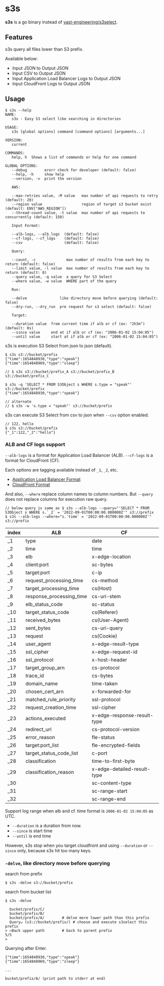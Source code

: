 # s3s

**s3s** is a go binary instead of [vast-engineering/s3select](https://github.com/vast-engineering/s3select).

## Features

s3s query all files lower than S3 prefix.

Available below:

- Input JSON to Output JSON
- Input CSV to Output JSON
- Input Application Load Balancer Logs to Output JSON
- Input CloudFront Logs to Output JSON

## Usage

```console
$ s3s --help
NAME:
   s3s - Easy S3 select like searching in directories

USAGE:
   s3s [global options] command [command options] [arguments...]

VERSION:
   current

COMMANDS:
   help, h  Shows a list of commands or help for one command

GLOBAL OPTIONS:
   --debug        erorr check for developer (default: false)
   --help, -h     show help
   --version, -v  print the version

   AWS:

   --max-retries value, -M value   max number of api requests to retry (default: 20)
   --region value                  region of target s3 bucket exist (default: ENV["AWS_REGION"])
   --thread-count value, -t value  max number of api requests to concurrently (default: 150)

   Input Format:

   --alb-logs, --alb_logs  (default: false)
   --cf-logs, --cf_logs    (default: false)
   --csv                   (default: false)

   Query:

   --count, -c              max number of results from each key to return (default: false)
   --limit value, -l value  max number of results from each key to return (default: 0)
   --query value, -q value  a query for S3 Select
   --where value, -w value  WHERE part of the query

   Run:

   --delve               like directory move before querying (default: false)
   --dry-run, --dry_run  pre request for s3 select (default: false)

   Target:

   --duration value  from current time if alb or cf (ex: "2h3m") (default: 0s)
   --since value     end at if alb or cf (ex: "2006-01-02 15:04:05")
   --until value     start at if alb or cf (ex: "2006-01-02 15:04:05")
```

s3s is execution S3 Select from json to json (default).

```console
$ s3s s3://bucket/prefix
{"time":1654848930,"type":"speak"}
{"time":1654848969,"type":"sleep"}

// $ s3s s3://bucket/prefix_A s3://bucket/prefix_B s3://bucket/prefix_C
```

```console
$ s3s -q 'SELECT * FROM S3Object s WHERE s.type = "speak"' s3://bucket/prefix
{"time":1654848930,"type":"speak"}

// alternate
// $ s3s -w 's.type = "speak"' s3://bucket/prefix
```

s3s can execute S3 Select from csv to json when `--csv` option enabled.

```console
// 122, hello
$ s3s s3://bucket/prefix
{"_1":122,"_2":"hello"}
```

### ALB and CF logs support

`--alb-logs` is a format for Application Load Balancer (ALB).
`--cf-logs` is a format for CloudFront (CF).

Each options are tagging available instead of `_1`, `_2`, etc.

- [Application Load Balancer Format](https://docs.aws.amazon.com/elasticloadbalancing/latest/application/load-balancer-access-logs.html)
- [CloudFront Format](https://docs.aws.amazon.com/AmazonCloudFront/latest/DeveloperGuide/AccessLogs.html)

And also, `--where` replace column names to column numbers.
But `--query` does not replace columns for execution raw query.

```console
// below query is same as $ s3s --alb-logs --query="'SELECT * FROM S3Object s WHERE s.`_2` = '2022-09-01T00:00:00.000000Z'" s3://prefix
$ s3s --alb-logs --where="s.`time` = '2022-09-01T00:00:00.000000Z'" s3://prefix
```

|index|ALB|CF|
|-|-|-|
|_1|type|date|
|_2|time|time|
|_3|elb|x-edge-location|
|_4|client:port|sc-bytes|
|_5|target:port|c-ip|
|_6|request_processing_time|cs-method|
|_7|target_processing_time|cs(Host)|
|_8|response_processing_time|cs-uri-stem|
|_9|elb_status_code|sc-status|
|_10|target_status_code|cs(Referer)|
|_11|received_bytes|cs(User-Agent)|
|_12|sent_bytes|cs-uri-query|
|_13|request|cs(Cookie)|
|_14|user_agent|x-edge-result-type|
|_15|ssl_cipher|x-edge-request-id|
|_16|ssl_protocol|x-host-header|
|_17|target_group_arn|cs-protocol|
|_18|trace_id|cs-bytes|
|_19|domain_name|time-taken|
|_20|chosen_cert_arn|x-forwarded-for|
|_21|matched_rule_priority|ssl-protocol|
|_22|request_creation_time|ssl-cipher|
|_23|actions_executed|x-edge-response-result-type|
|_24|redirect_url|cs-protocol-version|
|_25|error_reason|fle-status|
|_26|target:port_list|fle-encrypted-fields|
|_27|target_status_code_list|c-port|
|_28|classification|time-to-first-byte|
|_29|classification_reason|x-edge-detailed-result-type|
|_30||sc-content-type|
|_31||sc-range-start|
|_32||sc-range-end|

Support log range when alb and cf.
time format is `2006-01-02 15:04:05` as UTC.

- `--duration` is a duration from now.
- `--since` is start time
- `--until` is end time

However, s3s stop when you target cloudfront and using `--duration` or `--since` only, because s3s hit too many keys.

### `-delve`, like directory move before querying

search from prefix

```console
$ s3s -delve s3://bucket/prefix
```

search from bucket list

```console
$ s3s -delve
```

```
  bucket/prefix/C/
  bucket/prefix/B/
  bucket/prefix/A/        # delve more lower path than this prefix
  Query↵ (s3://bucket/prefix/) # choose and execute s3select this prefix
> ←Back upper path        # back to parent prefix
5/5
>
```

Querying after Enter.

```
{"time":1654848930,"type":"speak"}
{"time":1654848969,"type":"sleep"}

...

bucket/prefix/A/ (print path to stderr at end)
```
